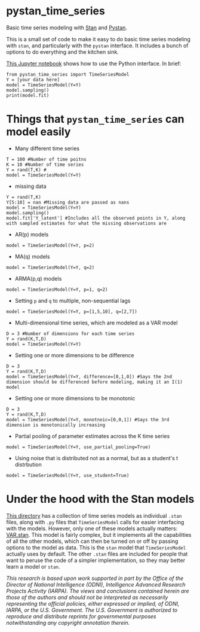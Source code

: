 # pystan_time_series
Basic time series modeling with [Stan](http://mc-stan.org/) and [Pystan](https://pystan.readthedocs.io/).

This is a small set of code to make it easy to do basic time series modeling with `stan`, and particularly with the `pystan` interface. It includes a bunch of options to do everything and the kitchen sink.

[This Jupyter notebook](https://github.com/jeffalstott/pystan_time_series/blob/master/Examples_and_Tests.ipynb) shows how to use the Python interface. In brief:

```
from pystan_time_series import TimeSeriesModel
Y = [your data here]
model = TimeSeriesModel(Y=Y)
model.sampling()
print(model.fit)
```

Things that `pystan_time_series` can model easily
====
- Many different time series
```
T = 100 #Number of time poitns
K = 10 #Number of time series
Y = rand(T,K) #
model = TimeSeriesModel(Y=Y)
```

- missing data
```
Y = rand(T,K)
Y[5:10] = nan #Missing data are passed as nans
model = TimeSeriesModel(Y=Y)
model.sampling()
model.fit['Y_latent'] #Includes all the observed points in Y, along with sampled estimates for what the missing observations are
```

- AR(p) models
```
model = TimeSeriesModel(Y=Y, p=2)
```


- MA(q) models
```
model = TimeSeriesModel(Y=Y, q=2)
```

- ARMA(p,q) models
```
model = TimeSeriesModel(Y=Y, p=1, q=2)
```

- Setting `p` and `q` to multiple, non-sequential lags
```
model = TimeSeriesModel(Y=Y, p=[1,5,10], q=[2,7])
```

- Multi-dimensional time series, which are modeled as a VAR model
```
D = 3 #Number of dimensions for each time series
Y = rand(K,T,D)
model = TimeSeriesModel(Y=Y)
```

- Setting one or more dimensions to be difference
```
D = 3
Y = rand(K,T,D)
model = TimeSeriesModel(Y=Y, difference=[0,1,0]) #Says the 2nd dimension should be differenced before modeling, making it an I(1) model
```

- Setting one or more dimensions to be monotonic
```
D = 3
Y = rand(K,T,D)
model = TimeSeriesModel(Y=Y, monotnoic=[0,0,1]) #Says the 3rd dimension is monotonically increasing
```

- Partial pooling of parameter estimates across the K time series
```
model = TimeSeriesModel(Y=Y, use_partial_pooling=True)
```

- Using noise that is distributed not as a normal, but as a student's t distrbution
```
model = TimeSeriesModel(Y=Y, use_student=True)
```


Under the hood with the Stan models
====
[This directory](https://github.com/jeffalstott/pystan_time_series/tree/master/stan_models) has a collection of time series models as individual `.stan` files, along with `.py` files that `TimeSeriesModel` calls for easier interfacing with the models. However, only one of these models actually matters: [VAR.stan](https://github.com/jeffalstott/pystan_time_series/blob/master/stan_models/VAR.stan). This model is fairly complex, but it implements all the capabilities of all the other models, which can then be turned on or off by passing options to the model as data. This is the `stan` model that `TimeSeriesModel` actually uses by default. The other `.stan` files are included for people that want to peruse the code of a simpler implementation, so they may better learn a model or `stan`.

_This research is based upon work supported in part by the Office of the Director of National Intelligence (ODNI), Intelligence Advanced Research Projects Activity (IARPA). The views and conclusions contained herein are those of the authors and should not be interpreted as necessarily representing the official policies, either expressed or implied, of ODNI, IARPA, or the U.S. Government. The U.S. Government is authorized to reproduce and distribute reprints for governmental purposes notwithstanding any copyright annotation therein._
